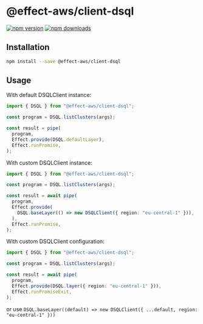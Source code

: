 # @effect-aws/client-dsql

[![npm version](https://img.shields.io/npm/v/%40effect-aws%2Fclient-dsql?color=brightgreen&label=npm%20package)](https://www.npmjs.com/package/@effect-aws/client-dsql)
[![npm downloads](https://img.shields.io/npm/dm/%40effect-aws%2Fclient-dsql)](https://www.npmjs.com/package/@effect-aws/client-dsql)

## Installation

```bash
npm install --save @effect-aws/client-dsql
```

## Usage

With default DSQLClient instance:

```typescript
import { DSQL } from "@effect-aws/client-dsql";

const program = DSQL.listClusters(args);

const result = pipe(
  program,
  Effect.provide(DSQL.defaultLayer),
  Effect.runPromise,
);
```

With custom DSQLClient instance:

```typescript
import { DSQL } from "@effect-aws/client-dsql";

const program = DSQL.listClusters(args);

const result = await pipe(
  program,
  Effect.provide(
    DSQL.baseLayer(() => new DSQLClient({ region: "eu-central-1" })),
  ),
  Effect.runPromise,
);
```

With custom DSQLClient configuration:

```typescript
import { DSQL } from "@effect-aws/client-dsql";

const program = DSQL.listClusters(args);

const result = await pipe(
  program,
  Effect.provide(DSQL.layer({ region: "eu-central-1" })),
  Effect.runPromiseExit,
);
```

or use `DSQL.baseLayer((default) => new DSQLClient({ ...default, region: "eu-central-1" }))`

